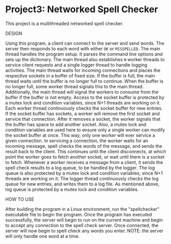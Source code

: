 # Project3: Networked Spell Checker

This project is a multithreaded networked spell checker. 

DESIGN

Using this program, a client can connect to the server and send words. The server then responds to each word with either `OK` or `MISSPELLED`. 
The main thread handles the program setup. It parses the command line options and sets up the dictionary. 
The main thread also establishes `N` worker threads to service client requests and a single logger thread to handle logging activities. 
The main thread waits for incoming connections and places the respective sockets in a buffer of fixed size. 
If the buffer is full, the main thread waits until the buffer is no longer full to continue. 
When the buffer is no longer full, some worker thread signals this to the main thread. 
Additionally, the main thread will signal the workers to consume from the buffer if the buffer is not empty. 
Access to the socket buffer is protected by a mutex lock and condition variables, since N+1 threads are working on it.
Each worker thread continuously checks the socket buffer for new entries. 
If the socket buffer has sockets, a worker will remove the first socket and service that connection. 
After it removes a socket, the worker signals that the buffer has space to add another socket. 
Also, a mutex lock and condition variables are used here to ensure only a single worker can modify the socket buffer at once. 
This way, only one worker will ever service a given connection.
In servicing a connection, the worker waits for an incoming message, spell checks the words of the message, and sends the result back to the client. 
This continues until the client disconnects, at which point the worker goes to fetch another socket, or wait until there is a socket to fetch. 
Whenever a worker receives a message from a client, it sends the spell check results to a log queue, to be handled by the logger. 
The log queue is also protected by a mutex lock and condition variables, since N+1 threads are working on it.
The logger thread continuously checks the log queue for new entries, and writes them to a log file. 
As mentioned above, log queue is protected by a mutex lock and condition variables.

HOW TO USE

After building the program in a Linux environment, run the "spellchecker" executable file to begin the program. 
Once the program has executed successfully, the server will begin to run on the current machine and begin to accept any connection to the spell check server.
Once connected, the server will now begin to spell check any words you enter. NOTE: the server will only handle one word at a time.
